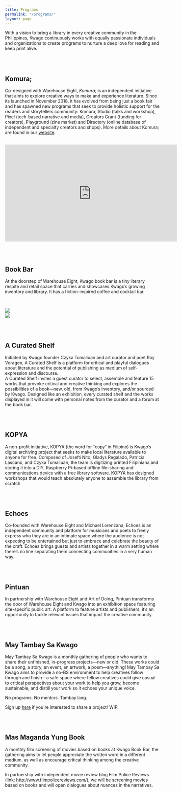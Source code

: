 ```yaml
---
title: Programs
permalink: "/programs/"
layout: page
---
```


With a vision to bring a library in every creative community in the Philippines, Kwago continuously works with equally passionate individuals and organizations to create programs to nurture a deep love for reading and keep print alive.

<br /><br />

Komura;
-------------

Co-designed with Warehouse Eight, *Komura;* is an independent initiative that aims to explore creative ways to make and experience literature. Since its launched in November 2018, it has evolved from being just a book fair and has spawned new programs that seek to provide holistic support for the readers and storytellers community: Komura; Studio (talks and workshop), Pixel (tech-based narrative and media), Creators Grant (funding for creators), Playground (zine market) and Directory (online database of independent and specialty creators and shops). More details about Komura; are found in our <a href="www.hellokomura.com">website</a>.


<br />
<iframe width="560" height="315" src="https://www.youtube.com/embed/AwgBz8ghyAs" frameborder="0" allow="autoplay; encrypted-media" allowfullscreen></iframe>


<br /><br />

Book Bar
-------------

At the doorstep of Warehouse Eight, Kwago book bar is a tiny literary respite and retail space that carries and showcases Kwago’s growing inventory and library. It has a fiction-inspired coffee and cocktail bar.

<br />

<img src="../assets/media/komura-1.jpg" /> <br />
<img src="../assets/media/komura-2.jpg" />

<br /><br />

A Curated Shelf
-------------

Initiated by Kwago founder Czyka Tumaliuan and art curator and poet Roy Voragen, A Curated Shelf is a platform for critical and playful dialogues about literature and the potential of publishing as medium of self-expression and discourse.<br />
A Curated Shelf invites a guest curator to select, assemble and feature 15 works that provoke critical and creative thinking and explores the possibilities of a book—new, old, from Kwago’s inventory, and/or sourced by Kwago. Designed like an exhibition, every curated shelf and the works displayed in it will come with personal notes from the curator and a forum at the book bar.



<br /><br />

KOPYA
-------------

A non-profit initiative, KOPYA (the word for “copy” in Filipino) is Kwago’s digital archiving project that seeks to make local literature available to anyone for free. Composed of Josefti Nito, Gladys Regalado, Patricia Lascano, and Czyka Tumaliuan, the team is digitizing printed Filipiniana and storing it into a DIY, Raspberry Pi-based offline file-sharing and communications device with a free library software. KOPYA has designed workshops that would teach absolutely anyone to assemble the library from scratch.



<br /><br />

Echoes
-------------

Co-founded with Warehouse Eight and Michael Lorenzana, Echoes is an independent community and platform for musicians and poets to freely express who they are in an intimate space where the audience is not expecting to be entertained but just to embrace and celebrate the beauty of the craft. Echoes brings guests and artists together in a warm setting where there’s no line separating them connecting communities in a very human way.

<br /><br />

Pintuan
-------------

In partnership with Warehouse Eight and Art of Doing, Pintuan transforms the door of Warehouse Eight and Kwago into an exhibition space featuring site-specific public art. A platform to feature artists and publishers, it’s an opportunity to tackle relevant issues that impact the creative community.



<br /><br />

May Tambay Sa Kwago
-------------

May Tambay Sa Kwago is a monthly gathering of people who wants to share their unfinished, in-progress projects—new or old. These works could be a song, a story, an event, an artwork, a poem—anything! May Tambay Sa Kwago aims to provide a no-BS environment to help creatives follow through and finish—a safe space where fellow creatives could give casual to critical perspectives about your work to help you grow, become sustainable, and distill your work so it echoes your unique voice.

No programs. No mentors. Tambay lang.

Sign up [here](bit.ly/DraftZero) if you're interested to share a project/ WIP.


<br /><br />

Mas Maganda Yung Book
-------------

A monthly film screening of movies based on books at Kwago Book Bar, the gathering aims to let people appreciate the written word in a different medium, as well as encourage critical thinking among the creative community.

In partnership with independent movie review blog Film Police Reviews (link: http://www.filmpolicereviews.com/), we will be screening movies based on books and will open dialogues about nuances in the narratives.
